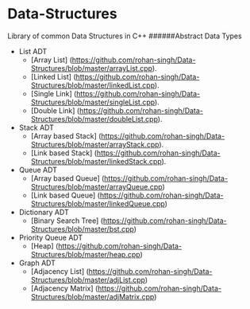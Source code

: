 # Data-Structures
Library of common Data Structures in C++
######Abstract Data Types
- List ADT
  - [Array List] (https://github.com/rohan-singh/Data-Structures/blob/master/arrayList.cpp).
  - [Linked List] (https://github.com/rohan-singh/Data-Structures/blob/master/linkedList.cpp).
  - [Single Link] (https://github.com/rohan-singh/Data-Structures/blob/master/singleList.cpp).
  - [Double Link] (https://github.com/rohan-singh/Data-Structures/blob/master/doubleList.cpp).
- Stack ADT
  - [Array based Stack] (https://github.com/rohan-singh/Data-Structures/blob/master/arrayStack.cpp).
  - [Link based Stack] (https://github.com/rohan-singh/Data-Structures/blob/master/linkedStack.cpp).
- Queue ADT
  - [Array based Queue] (https://github.com/rohan-singh/Data-Structures/blob/master/arrayQueue.cpp)
  - [Link based Queue] (https://github.com/rohan-singh/Data-Structures/blob/master/linkedQueue.cpp)
- Dictionary ADT
  - [Binary Search Tree] (https://github.com/rohan-singh/Data-Structures/blob/master/bst.cpp)
- Priority Queue ADT
  - [Heap] (https://github.com/rohan-singh/Data-Structures/blob/master/heap.cpp)
- Graph ADT
  - [Adjacency List] (https://github.com/rohan-singh/Data-Structures/blob/master/adjList.cpp)
  - [Adjacency Matrix] (https://github.com/rohan-singh/Data-Structures/blob/master/adjMatrix.cpp)
